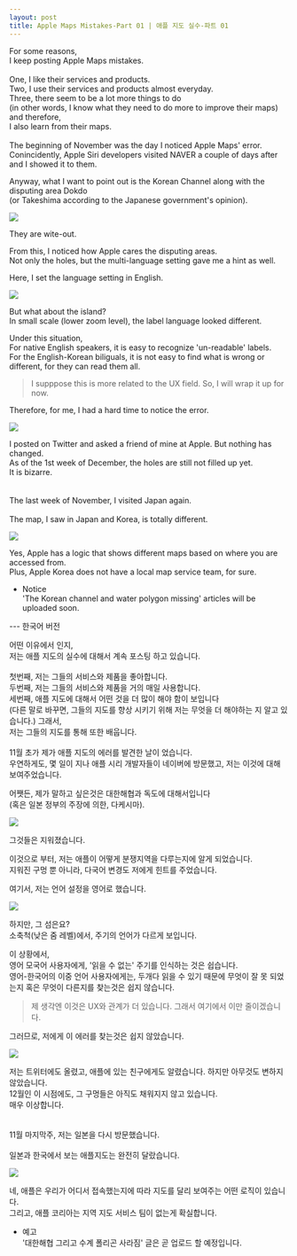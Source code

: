 ```yaml
---
layout: post
title: Apple Maps Mistakes-Part 01 | 애플 지도 실수-파트 01
---
```



For some reasons,<br>
I keep posting Apple Maps mistakes.<br>
<br>
One, I like their services and products.<br>
Two, I use their services and products almost everyday.<br>
Three, there seem to be a lot more things to do <br>
(in other words, I know what they need to do more to improve their maps) and therefore,<br>
I also learn from their maps.
<br>
<br>
The beginning of November was the day I noticed Apple Maps' error.<br>
Conincidently, Apple Siri developers visited NAVER a couple of days after and I showed it to them.

Anyway, what I want to point out is the Korean Channel along with the disputing area Dokdo <br>
(or Takeshima according to the Japanese government's opinion).<br>


<img src="https://github.com/pil0706/pil0706.github.io/blob/master/screenshots/the_korean_channel/theChannel.gif?raw=true">


They are wite-out.



From this, I noticed how Apple cares the disputing areas.<br>
Not only the holes, but the multi-language setting gave me a hint as well.


Here, I set the language setting in English.

<img src="https://github.com/pil0706/pil0706.github.io/blob/master/screenshots/the_korean_channel/language_setting.png?raw=true">

But what about the island?<br>
In small scale (lower zoom level), the label language looked different.

Under this situation,<br>
For native English speakers, it is easy to recognize 'un-readable' labels. <br>
For the English-Korean biliguals, it is not easy to find what is wrong or different, for they can read them all.<br>


> I supppose this is more related to the UX field. So, I will wrap it up for now.


Therefore, for me, I had a hard time to notice the error.

<img src="https://github.com/pil0706/pil0706.github.io/blob/master/screenshots/the_korean_channel/dokdo_language_setting.gif?raw=true">

I posted on Twitter and asked a friend of mine at Apple. But nothing has changed.<br>
As of the 1st week of December, the holes are still not filled up yet.<br>
It is bizarre.
<br>
<br>
<br>
The last week of November, I visited Japan again.
<br>
<br>
The map, I saw in Japan and Korea, is totally different.


<img src="https://github.com/pil0706/pil0706.github.io/blob/master/screenshots/the_korean_channel/apple_maps_korjpn.gif?raw=true">

Yes, Apple has a logic that shows different maps based on where you are accessed from.<br>
Plus, Apple Korea does not have a local map service team, for sure.




- Notice <br>
'The Korean channel and water polygon missing' articles will be uploaded soon.


--- 한국어 버전


어떤 이유에서 인지,<br>
저는 애플 지도의 실수에 대해서 계속 포스팅 하고 있습니다.<br>
<br>
첫번째, 저는 그들의 서비스와 제품을 좋아합니다.<br>
두번째, 저는 그들의 서비스와 제품을 거의 매일 사용합니다.<br>
세번째, 애플 지도에 대해서 어떤 것을 더 많이 해야 함이 보입니다 <br>
(다른 말로 바꾸면, 그들의 지도를 향상 시키기 위해 저는 무엇을 더 해야하는 지 알고 있습니다.) 그래서,<br>
저는 그들의 지도를 통해 또한 배웁니다.<br>
<br>
11월 초가 제가 애플 지도의 에러를 발견한 날이 었습니다.<br>
우연하게도, 몇 일이 지나 애플 시리 개발자들이 네이버에 방문했고, 저는 이것에 대해 보여주었습니다.

어쨋든, 제가 말하고 싶은것은 대한해협과 독도에 대해서입니다 <br>
(혹은 일본 정부의 주장에 의한, 다케시마).<br>


<img src="https://github.com/pil0706/pil0706.github.io/blob/master/screenshots/the_korean_channel/theChannel.gif?raw=true">


그것들은 지워졌습니다.


이것으로 부터, 저는 애플이 어떻게 분쟁지역을 다루는지에 알게 되었습니다.<br>
지워진 구멍 뿐 아니라, 다국어 변경도 저에게 힌트를 주었습니다.


여기서, 저는 언어 설정을 영어로 했습니다.

<img src="https://github.com/pil0706/pil0706.github.io/blob/master/screenshots/the_korean_channel/language_setting.png?raw=true">

하지만, 그 섬은요?<br>
소축척(낮은 줌 레벨)에서, 주기의 언어가 다르게 보입니다.

이 상황에서,<br>
영어 모국어 사용자에게, '읽을 수 없는' 주기를 인식하는 것은 쉽습니다. <br>
영어-한국어의 이중 언어 사용자에게는, 두개다 읽을 수 있기 때문에 무엇이 잘 못 되었는지 혹은 무엇이 다른지를 찾는것은 쉽지 않습니다.<br>


> 제 생각엔 이것은 UX와 관계가 더 있습니다. 그래서 여기에서 이만 줄이겠습니다.


그러므로, 저에게 이 에러를 찾는것은 쉽지 않았습니다.


<img src="https://github.com/pil0706/pil0706.github.io/blob/master/screenshots/the_korean_channel/dokdo_language_setting.gif?raw=true">

저는 트위터에도 올렸고, 애플에 있는 친구에게도 알렸습니다. 하지만 아무것도 변하지 않았습니다.<br>
12월인 이 시점에도, 그 구멍들은 아직도 채워지지 않고 있습니다.<br>
매우 이상합니다.
<br>
<br>
<br>
11월 마지막주, 저는 일본을 다시 방문했습니다.
<br>
<br>
일본과 한국에서 보는 애플지도는 완전히 달랐습니다.


<img src="https://github.com/pil0706/pil0706.github.io/blob/master/screenshots/the_korean_channel/apple_maps_korjpn.gif?raw=true">

네, 애플은 우리가 어디서 접속했는지에 따라 지도를 달리 보여주는 어떤 로직이 있습니다.<br>
그리고, 애플 코리아는 지역 지도 서비스 팀이 없는게 확실합니다.



- 예고 <br>
'대한해협 그리고 수계 폴리곤 사라짐' 글은 곧 업로드 할 예정입니다.